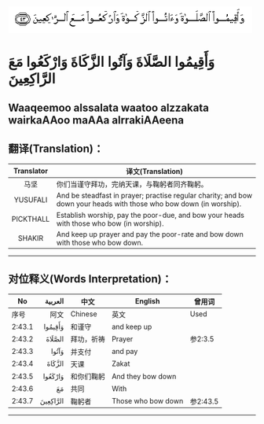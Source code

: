 ![002:043](images/002_043.gif)


#  وَأَقِيمُوا الصَّلَاةَ وَآتُوا الزَّكَاةَ وَارْكَعُوا مَعَ الرَّاكِعِينَ 

## Waaqeemoo alssalata waatoo alzzakata wairkaAAoo maAAa alrrakiAAeena

## 翻译(Translation)：

| Translator | 译文(Translation)                                            |
| :--------: | ------------------------------------------------------------ |
|    马坚    | 你们当谨守拜功，完纳天课，与鞠躬者同齐鞠躬。                 |
|  YUSUFALI  | And be steadfast in prayer; practise regular charity; and bow down your heads with those who bow down (in worship). |
| PICKTHALL  | Establish worship, pay the poor-due, and bow your heads with those who bow (in worship). |
|   SHAKIR   | And keep up prayer and pay the poor-rate and bow down with those who bow down. |

---

## 对位释义(Words Interpretation)：

| No     |  العربية | 中文       | English            | 曾用词   |
| ------ | -------: | ---------- | ------------------ | -------- |
| 序号   |     阿文 | Chinese    | 英文               | Used     |
| 2:43.1 |  وَأَقِيمُوا | 和谨守     | and keep up        |          |
| 2:43.2 |   الصَّلَاةَ | 拜功，祈祷 | Prayer             | 参2:3.5  |
| 2:43.3 |    وَآتُوا | 并支付     | and pay            |          |
| 2:43.4 |   الزَّكَاةَ | 天课       | Zakat              |          |
| 2:43.5 |  وَارْكَعُوا | 和你们鞠躬 | And they bow down  |          |
| 2:43.6 |       مَعَ | 共同       | With               |          |
| 2:43.7 | الرَّاكِعِينَ | 鞠躬者     | Those who bow down | 参2:43.5 |

---
